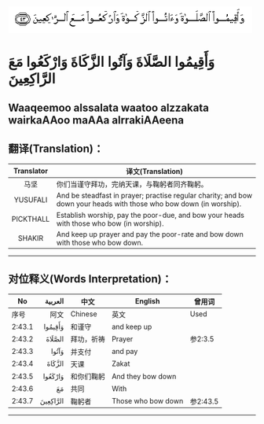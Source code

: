 ![002:043](images/002_043.gif)


#  وَأَقِيمُوا الصَّلَاةَ وَآتُوا الزَّكَاةَ وَارْكَعُوا مَعَ الرَّاكِعِينَ 

## Waaqeemoo alssalata waatoo alzzakata wairkaAAoo maAAa alrrakiAAeena

## 翻译(Translation)：

| Translator | 译文(Translation)                                            |
| :--------: | ------------------------------------------------------------ |
|    马坚    | 你们当谨守拜功，完纳天课，与鞠躬者同齐鞠躬。                 |
|  YUSUFALI  | And be steadfast in prayer; practise regular charity; and bow down your heads with those who bow down (in worship). |
| PICKTHALL  | Establish worship, pay the poor-due, and bow your heads with those who bow (in worship). |
|   SHAKIR   | And keep up prayer and pay the poor-rate and bow down with those who bow down. |

---

## 对位释义(Words Interpretation)：

| No     |  العربية | 中文       | English            | 曾用词   |
| ------ | -------: | ---------- | ------------------ | -------- |
| 序号   |     阿文 | Chinese    | 英文               | Used     |
| 2:43.1 |  وَأَقِيمُوا | 和谨守     | and keep up        |          |
| 2:43.2 |   الصَّلَاةَ | 拜功，祈祷 | Prayer             | 参2:3.5  |
| 2:43.3 |    وَآتُوا | 并支付     | and pay            |          |
| 2:43.4 |   الزَّكَاةَ | 天课       | Zakat              |          |
| 2:43.5 |  وَارْكَعُوا | 和你们鞠躬 | And they bow down  |          |
| 2:43.6 |       مَعَ | 共同       | With               |          |
| 2:43.7 | الرَّاكِعِينَ | 鞠躬者     | Those who bow down | 参2:43.5 |

---
